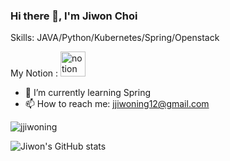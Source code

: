 ### Hi there 👋, I'm Jiwon Choi
Skills: JAVA/Python/Kubernetes/Spring/Openstack

My Notion : [<img src='https://cdn.jsdelivr.net/npm/simple-icons@3.0.1/icons/notion.svg' alt='notion' height='40'>](https://jiwonchoi-study.notion.site/Jiwon-Choi-Study-List-7946c3a15a6243dab70115a6c12bdff7)  

- 🌱 I’m currently learning Spring 
- 📫 How to reach me: jjiwoning12@gmail.com 

<p><img align="center" src="https://github-readme-stats.vercel.app/api/top-langs?username=jjiwoning&show_icons=true&locale=en&layout=compact" alt="jjiwoning" /></p>

![Jiwon's GitHub stats](https://github-readme-stats.vercel.app/api?username=jjiwoning&show_icons=true&theme=radical)


<!--
**jjiwoning/jjiwoning** is a ✨ _special_ ✨ repository because its `README.md` (this file) appears on your GitHub profile.

Here are some ideas to get you started:

- 🔭 I’m currently working on ...
- 🌱 I’m currently learning ...
- 👯 I’m looking to collaborate on ...
- 🤔 I’m looking for help with ...
- 💬 Ask me about ...
- 📫 How to reach me: ...
- 😄 Pronouns: ...
- ⚡ Fun fact: ...
-->
